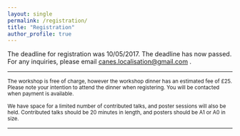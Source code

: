 ```yaml
---
layout: single
permalink: /registration/
title: "Registration"
author_profile: true
---
```

The deadline for registration was 10/05/2017. The deadline has now passed. 
For any inquiries, please email canes.localisation@gmail.com .

<!---(The registration form can be found <b>[here](https://goo.gl/forms/B7dwd7spuyAYjQff1))</b>.--->



---
<sub> The workshop is free of charge, however the workshop dinner has an estimated fee of £25.  Please note your intention to attend the dinner when registering. You will be contacted when payment is available. <br /> <br /> We have space for a limited number of contributed talks, and poster sessions will also be held. Contributed talks should be 20 minutes in length, and posters should be A1 or A0 in size.   </sub>

---
